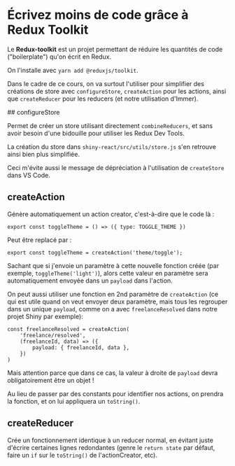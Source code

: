 # Écrivez moins de code grâce à Redux Toolkit

Le **Redux-toolkit** est un projet permettant de réduire les quantités de code ("boilerplate") qu'on écrit en Redux.

On l'installe avec `yarn add @reduxjs/toolkit`.

Dans le cadre de ce cours, on va surtout l'utiliser pour simplifier des créations de store avec `configureStore`, `createAction` pour les actions, ainsi que `createReducer` pour les reducers (et notre utilisation d'Immer).

## configureStore

Permet de créer un store utilisant directement `combineReducers`, et sans avoir besoin d'une bidouille pour utiliser les Redux Dev Tools.

La création du store dans `shiny-react/src/utils/store.js` s'en retrouve ainsi bien plus simplifiée.

Ceci m'évite aussi le message de dépréciation à l'utilisation de `createStore` dans VS Code.

## createAction

Génère automatiquement un action creator, c'est-à-dire que le code là :

```JS
export const toggleTheme = () => ({ type: TOGGLE_THEME })
```

Peut être replacé par :

```JS
export const toggleTheme = createAction('theme/toggle');
```

Sachant que si j'envoie un paramètre à cette nouvelle fonction créée (par exemple, `toggleTheme('light')`), alors cette valeur en paramètre sera automatiquement envoyée dans un `payload` dans l'action.

On peut aussi utiliser une fonction en 2nd paramètre de `createAction` (ce qui est utile quand on veut envoyer deux paramètre, mais tous les regrouper dans un unique `payload`, comme on a avec `freelanceResolved` dans notre projet Shiny par exemple):

```JS
const freelanceResolved = createAction(
    'freelance/resolved',
    (freelanceId, data) => ({
        payload: { freelanceId, data },
    })
)
```

Mais attention parce que dans ce cas, la valeur à droite de `payload` devra obligatoirement être un objet !

Au lieu de passer par des constants pour identifier nos actions, on prendra la fonction, et on lui appliquera un `toString()`.

## createReducer

Crée un fonctionnement identique à un reducer normal, en évitant juste d'écrire certaines lignes redondantes (genre le `return state` par défaut, faire un `if` sur le `toString()` de l'actionCreator, etc).